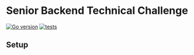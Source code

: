 # Senior Backend Technical Challenge

[![Go version](https://img.shields.io/badge/Go-go1.18-blue.svg)](https://go.dev/) [![tests](https://github.com/HectorMRC/backend-tech-test/actions/workflows/test.yaml/badge.svg?branch=master)](https://github.com/HectorMRC/backend-tech-test/actions/workflows/test.yaml)

## Setup
